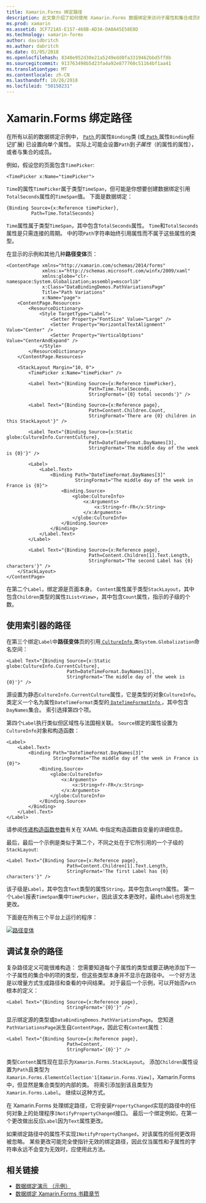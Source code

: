 ```yaml
---
title: Xamarin.Forms 绑定路径
description: 此文章介绍了如何使用 Xamarin.Forms 数据绑定来访问子属性和集合成员的绑定类的路径属性。
ms.prod: xamarin
ms.assetid: 3CF721A5-E157-468B-AD3A-DA0A45E58E8D
ms.technology: xamarin-forms
author: davidbritch
ms.author: dabritch
ms.date: 01/05/2018
ms.openlocfilehash: 8340e952d30e21a5249edd0fa3319462bbd5ff8b
ms.sourcegitcommit: 913763498b5d23fa4a92e877760c51164bf1aa41
ms.translationtype: MT
ms.contentlocale: zh-CN
ms.lasthandoff: 10/26/2018
ms.locfileid: "50150231"
---
```

# <a name="xamarinforms-binding-path"></a>Xamarin.Forms 绑定路径

在所有以前的数据绑定示例中， [ `Path` ](xref:Xamarin.Forms.Binding.Path)的属性`Binding`类 (或[ `Path` ](xref:Xamarin.Forms.Xaml.BindingExtension.Path)属性`Binding`标记扩展) 已设置向单个属性。 实际上可能会设置`Path`到*子属性*（的属性的属性），或者与集合的成员。

例如，假设您的页面包含`TimePicker`:

```xaml
<TimePicker x:Name="timePicker">
```

`Time`的属性`TimePicker`属于类型`TimeSpan`，但可能是你想要创建数据绑定引用`TotalSeconds`属性的`TimeSpan`值。 下面是数据绑定：

```xaml
{Binding Source={x:Reference timePicker},
         Path=Time.TotalSeconds}
```

`Time`属性属于类型`TimeSpan`，其中包含`TotalSeconds`属性。 `Time`和`TotalSeconds`属性是只需连接的周期。 中的项`Path`字符串始终引用属性而不属于这些属性的类型。

在显示的示例和其他几种**路径变体**页：

```xaml
<ContentPage xmlns="http://xamarin.com/schemas/2014/forms"
             xmlns:x="http://schemas.microsoft.com/winfx/2009/xaml"
             xmlns:globe="clr-namespace:System.Globalization;assembly=mscorlib"
             x:Class="DataBindingDemos.PathVariationsPage"
             Title="Path Variations"
             x:Name="page">
    <ContentPage.Resources>
        <ResourceDictionary>
            <Style TargetType="Label">
                <Setter Property="FontSize" Value="Large" />
                <Setter Property="HorizontalTextAlignment" Value="Center" />
                <Setter Property="VerticalOptions" Value="CenterAndExpand" />
            </Style>
        </ResourceDictionary>
    </ContentPage.Resources>

    <StackLayout Margin="10, 0">
        <TimePicker x:Name="timePicker" />

        <Label Text="{Binding Source={x:Reference timePicker},
                              Path=Time.TotalSeconds,
                              StringFormat='{0} total seconds'}" />

        <Label Text="{Binding Source={x:Reference page},
                              Path=Content.Children.Count,
                              StringFormat='There are {0} children in this StackLayout'}" />

        <Label Text="{Binding Source={x:Static globe:CultureInfo.CurrentCulture},
                              Path=DateTimeFormat.DayNames[3],
                              StringFormat='The middle day of the week is {0}'}" />

        <Label>
            <Label.Text>
                <Binding Path="DateTimeFormat.DayNames[3]"
                         StringFormat="The middle day of the week in France is {0}">
                    <Binding.Source>
                        <globe:CultureInfo>
                            <x:Arguments>
                                <x:String>fr-FR</x:String>
                            </x:Arguments>
                        </globe:CultureInfo>
                    </Binding.Source>
                </Binding>
            </Label.Text>
        </Label>

        <Label Text="{Binding Source={x:Reference page},
                              Path=Content.Children[1].Text.Length,
                              StringFormat='The second Label has {0} characters'}" />
    </StackLayout>
</ContentPage>
```

在第二个`Label`，绑定源是页面本身。 `Content`属性属于类型`StackLayout`，其中包含`Children`类型的属性`IList<View>`，其中包含`Count`属性，指示的子级的个数。

## <a name="paths-with-indexers"></a>使用索引器的路径

在第三个绑定`Label`中**路径变体**页的引用[ `CultureInfo` ](xref:System.Globalization.CultureInfo)类`System.Globalization`命名空间：

```xaml
<Label Text="{Binding Source={x:Static globe:CultureInfo.CurrentCulture},
                      Path=DateTimeFormat.DayNames[3],
                      StringFormat='The middle day of the week is {0}'}" />
```

源设置为静态`CultureInfo.CurrentCulture`属性，它是类型的对象`CultureInfo`。 类定义一个名为属性`DateTimeFormat`类型的[ `DateTimeFormatInfo` ](xref:System.Globalization.DateTimeFormatInfo) ，其中包含`DayNames`集合。 索引选择第四个项。

第四个`Label`执行类似但区域性与法国相关联。 `Source`绑定的属性设置为`CultureInfo`对象和构造函数：

```xaml
<Label>
    <Label.Text>
        <Binding Path="DateTimeFormat.DayNames[3]"
                 StringFormat="The middle day of the week in France is {0}">
            <Binding.Source>
                <globe:CultureInfo>
                    <x:Arguments>
                        <x:String>fr-FR</x:String>
                    </x:Arguments>
                </globe:CultureInfo>
            </Binding.Source>
        </Binding>
    </Label.Text>
</Label>
```

请参阅[传递构造函数参数](~/xamarin-forms/xaml/passing-arguments.md#constructor_arguments)有关在 XAML 中指定构造函数自变量的详细信息。

最后，最后一个示例是类似于第二个，不同之处在于它所引用的一个子级的`StackLayout`:

```xaml
<Label Text="{Binding Source={x:Reference page},
                      Path=Content.Children[1].Text.Length,
                      StringFormat='The first Label has {0} characters'}" />
```

该子级是`Label`，其中包含`Text`类型的属性`String`，其中包含`Length`属性。 第一个`Label`报表`TimeSpan`集中`TimePicker`，因此该文本更改时，最终`Label`也将发生更改。

下面是在所有三个平台上运行的程序：

[![路径变体](binding-path-images/pathvariations-small.png "路径变体")](binding-path-images/pathvariations-large.png#lightbox "路径变体")

## <a name="debugging-complex-paths"></a>调试复杂的路径

复杂路径定义可能很难构造： 您需要知道每个子属性的类型或要正确地添加下一个子属性的集合中的项的类型，但这些类型本身并不显示在路径中。 一个好方法是以增量方式生成路径和查看的中间结果。 对于最后一个示例，可以开始否`Path`根本的定义：

```xaml
<Label Text="{Binding Source={x:Reference page},
                      StringFormat='{0}'}" />
```

显示绑定源的类型或`DataBindingDemos.PathVariationsPage`。 您知道`PathVariationsPage`派生自`ContentPage`，因此它有`Content`属性：

```xaml
<Label Text="{Binding Source={x:Reference page},
                      Path=Content,
                      StringFormat='{0}'}" />
```

类型`Content`属性现在显示为`Xamarin.Forms.StackLayout`。 添加`Children`属性设置为`Path`且类型为`Xamarin.Forms.ElementCollection'1[Xamarin.Forms.View]`，Xamarin.Forms 中，但显然是集合类型的内部的类。 将索引添加到该且类型为`Xamarin.Forms.Label`。 继续以这种方式。

在 Xamarin.Forms 处理绑定路径，它将安装`PropertyChanged`实现的路径中的任何对象上的处理程序`INotifyPropertyChanged`接口。 最后一个绑定例如，在第一个更改做出反应`Label`因为`Text`属性更改。

如果绑定路径中的属性不实现`INotifyPropertyChanged`，对该属性的任何更改将被忽略。 某些更改可能完全使指针无效的绑定路径，因此仅当属性和子属性的字符串永远不会变为无效时，应使用此方法。



## <a name="related-links"></a>相关链接

- [数据绑定演示 （示例）](https://developer.xamarin.com/samples/xamarin-forms/DataBindingDemos/)
- [数据绑定 Xamarin.Forms 书籍章节](~/xamarin-forms/creating-mobile-apps-xamarin-forms/summaries/chapter16.md)
